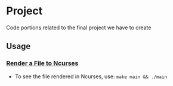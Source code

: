 # Project

Code portions related to the final project we have to create

## Usage

### <ins>Render a File to Ncurses</ins>
* To see the file rendered in Ncurses, use:
```make main && ./main```



